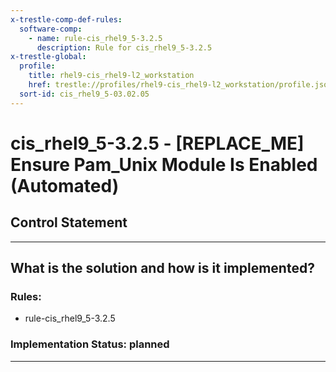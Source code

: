 ```yaml
---
x-trestle-comp-def-rules:
  software-comp:
    - name: rule-cis_rhel9_5-3.2.5
      description: Rule for cis_rhel9_5-3.2.5
x-trestle-global:
  profile:
    title: rhel9-cis_rhel9-l2_workstation
    href: trestle://profiles/rhel9-cis_rhel9-l2_workstation/profile.json
  sort-id: cis_rhel9_5-03.02.05
---
```


# cis_rhel9_5-3.2.5 - \[REPLACE_ME\] Ensure Pam_Unix Module Is Enabled (Automated)

## Control Statement

______________________________________________________________________

## What is the solution and how is it implemented?

<!-- For implementation status enter one of: implemented, partial, planned, alternative, not-applicable -->

<!-- Note that the list of rules under ### Rules: is read-only and changes will not be captured after assembly to JSON -->

<!-- Add control implementation description here for control: cis_rhel9_5-3.2.5 -->

### Rules:

  - rule-cis_rhel9_5-3.2.5

### Implementation Status: planned

______________________________________________________________________
